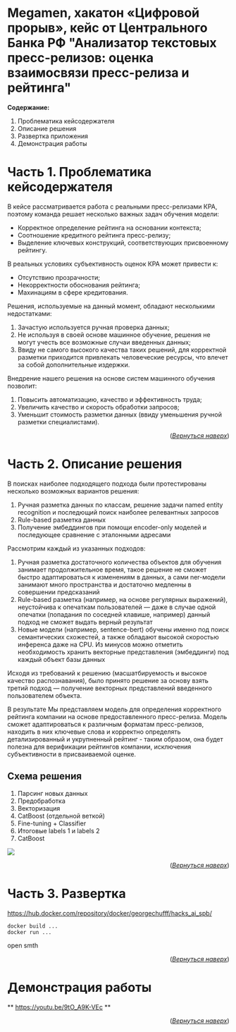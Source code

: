 <a name="readme-top"></a>

# Megamen, хакатон «Цифровой прорыв», кейс от Центрального Банка РФ "Анализатор текстовых пресс-релизов: оценка взаимосвязи пресс-релиза и рейтинга"

**Содержание:**
1. Проблематика кейсодержателя
2. Описание решения
3. Развертка приложения
4. Демонстрация работы


# Часть 1. Проблематика кейсодержателя
В кейсе рассматривается работа с реальными пресс-релизами КРА, поэтому команда решает несколько важных задач обучения модели:
* Корректное определение рейтинга на основании контекста;
* Соотношение кредитного рейтинга пресс-релизу;
* Выделение ключевых конструкций, соответствующих присвоенному рейтингу.

В реальных условиях субъективность оценок КРА может привести к:
* Отсутствию прозрачности;
* Некорректности обоснования рейтинга;
* Махинациям в сфере кредитования.

Решения, используемые на данный момент, обладают несколькими недостатками:
1. Зачастую используется ручная проверка данных;
2. Не используя в своей основе машинное обучение, решения не могут учесть все возможные случаи введенных данных;
3. Ввиду не самого высокого качества таких решений, для корректной разметки приходится привлекать человеческие ресурсы, что влечет за собой дополнительные издержки.

Внедрение нашего решения на основе систем машинного обучения позволит:
1. Повысить автоматизацию, качество и эффективность труда;
2. Увеличить качество и скорость обработки запросов; 
3. Уменьшит стоимость разметки данных (ввиду уменьшения ручной разметки специалистами).
<p align="right">(<a href="#readme-top"><i>Вернуться наверх</i></a>)</p>

# Часть 2. Описание решения
В поисках наиболее подходящего подхода были протестированы несколько возможных вариантов решения:
1. Ручная разметка данных по классам, решение задачи named entity recognition и последющий поиск наиболее релевантных запросов
2. Rule-based разметка данных
3. Получение эмбеддингов при помощи encoder-only моделей и последующее сравнение с эталонными адресами

Рассмотрим каждый из указанных подходов:
1. Ручная разметка достаточного количества объектов для обучения занимает продолжительное время, такое решение не сможет быстро адаптироваться к изменениям в данных, а сами ner-модели занимают много пространства и достаточно медленны в совершении предсказаний
2. Rule-based разметка (например, на основе регулярных выражений), неустойчива к опечаткам пользователей — даже в случае одной опечатки (попадания по соседней клавише, например) данный подход не сможет выдать верный результат
3. Новые модели (например, sentence-bert) обучены именно под поиск семантических схожестей, а также обладают высокой скоростью инференса даже на CPU. Из минусов можно отметить необходимость хранить векторные представления (эмбеддинги) под каждый объект базы данных

Исходя из требований к решению (масшатбируемость и высокое качество распознавания), было принято решение за основу взять третий подход — получение векторных представлений введенного пользователем объекта. 

В результате Мы представляем модель для определения корректного рейтинга компании на основе предоставленного пресс-релиза. Модель сможет адаптироваться к различным форматам пресс-релизов, находить в них ключевые слова и корректно определять детализированный и укрупненный рейтинг - таким образом, она будет полезна для верификации рейтингов компании, исключения субъективности в присваиваемой оценке.

## Схема решения 
1. Парсинг новых данных
2. Предобработка
3. Векторизация
4. CatBoost
(отдельной веткой)
3. Fine-tuning + Classifier
6. Итоговые labels 1 и labels 2
7. CatBoost

<img src="https://drive.google.com/file/d/1cyn5g2cX5wnOkjB1fOBWeFPXS3HOb61k/view?usp=drive_link">

<p align="right">(<a href="#readme-top"><i>Вернуться наверх</i></a>)</p>

# Часть 3. Развертка

https://hub.docker.com/repository/docker/georgechufff/hacks_ai_spb/

```
docker build ...
docker run ...
```
open smth

<p align="right">(<a href="#readme-top"><i>Вернуться наверх</i></a>)</p>

# Демонстрация работы
** https://youtu.be/9tO_A9K-VEc **

<p align="right">(<a href="#readme-top"><i>Вернуться наверх</i></a>)</p>

